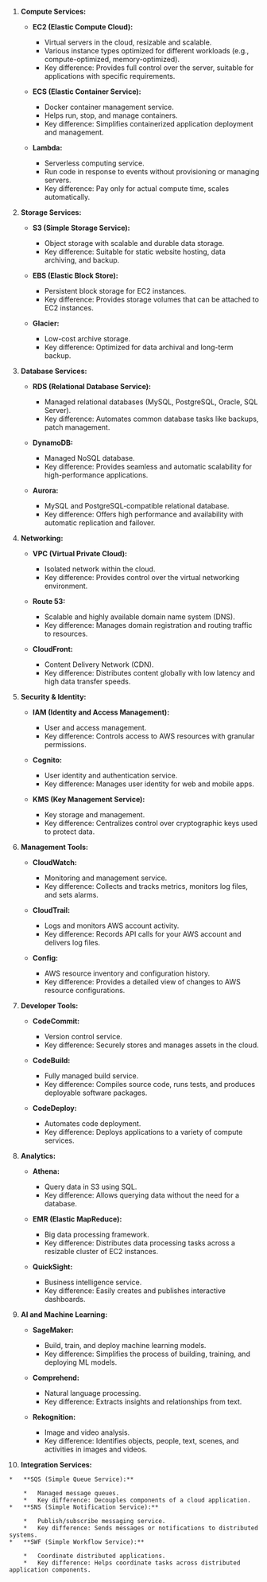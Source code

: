 1.  **Compute Services:**
    
    *   **EC2 (Elastic Compute Cloud):**
        
        *   Virtual servers in the cloud, resizable and scalable.
        *   Various instance types optimized for different workloads (e.g., compute-optimized, memory-optimized).
        *   Key difference: Provides full control over the server, suitable for applications with specific requirements.
    *   **ECS (Elastic Container Service):**
        
        *   Docker container management service.
        *   Helps run, stop, and manage containers.
        *   Key difference: Simplifies containerized application deployment and management.
    *   **Lambda:**
        
        *   Serverless computing service.
        *   Run code in response to events without provisioning or managing servers.
        *   Key difference: Pay only for actual compute time, scales automatically.
2.  **Storage Services:**
    
    *   **S3 (Simple Storage Service):**
        
        *   Object storage with scalable and durable data storage.
        *   Key difference: Suitable for static website hosting, data archiving, and backup.
    *   **EBS (Elastic Block Store):**
        
        *   Persistent block storage for EC2 instances.
        *   Key difference: Provides storage volumes that can be attached to EC2 instances.
    *   **Glacier:**
        
        *   Low-cost archive storage.
        *   Key difference: Optimized for data archival and long-term backup.
3.  **Database Services:**
    
    *   **RDS (Relational Database Service):**
        
        *   Managed relational databases (MySQL, PostgreSQL, Oracle, SQL Server).
        *   Key difference: Automates common database tasks like backups, patch management.
    *   **DynamoDB:**
        
        *   Managed NoSQL database.
        *   Key difference: Provides seamless and automatic scalability for high-performance applications.
    *   **Aurora:**
        
        *   MySQL and PostgreSQL-compatible relational database.
        *   Key difference: Offers high performance and availability with automatic replication and failover.
4.  **Networking:**
    
    *   **VPC (Virtual Private Cloud):**
        
        *   Isolated network within the cloud.
        *   Key difference: Provides control over the virtual networking environment.
    *   **Route 53:**
        
        *   Scalable and highly available domain name system (DNS).
        *   Key difference: Manages domain registration and routing traffic to resources.
    *   **CloudFront:**
        
        *   Content Delivery Network (CDN).
        *   Key difference: Distributes content globally with low latency and high data transfer speeds.
5.  **Security & Identity:**
    
    *   **IAM (Identity and Access Management):**
        
        *   User and access management.
        *   Key difference: Controls access to AWS resources with granular permissions.
    *   **Cognito:**
        
        *   User identity and authentication service.
        *   Key difference: Manages user identity for web and mobile apps.
    *   **KMS (Key Management Service):**
        
        *   Key storage and management.
        *   Key difference: Centralizes control over cryptographic keys used to protect data.
6.  **Management Tools:**
    
    *   **CloudWatch:**
        
        *   Monitoring and management service.
        *   Key difference: Collects and tracks metrics, monitors log files, and sets alarms.
    *   **CloudTrail:**
        
        *   Logs and monitors AWS account activity.
        *   Key difference: Records API calls for your AWS account and delivers log files.
    *   **Config:**
        
        *   AWS resource inventory and configuration history.
        *   Key difference: Provides a detailed view of changes to AWS resource configurations.
7.  **Developer Tools:**
    
    *   **CodeCommit:**
        
        *   Version control service.
        *   Key difference: Securely stores and manages assets in the cloud.
    *   **CodeBuild:**
        
        *   Fully managed build service.
        *   Key difference: Compiles source code, runs tests, and produces deployable software packages.
    *   **CodeDeploy:**
        
        *   Automates code deployment.
        *   Key difference: Deploys applications to a variety of compute services.
8.  **Analytics:**
    
    *   **Athena:**
        
        *   Query data in S3 using SQL.
        *   Key difference: Allows querying data without the need for a database.
    *   **EMR (Elastic MapReduce):**
        
        *   Big data processing framework.
        *   Key difference: Distributes data processing tasks across a resizable cluster of EC2 instances.
    *   **QuickSight:**
        
        *   Business intelligence service.
        *   Key difference: Easily creates and publishes interactive dashboards.
9.  **AI and Machine Learning:**
    
    *   **SageMaker:**
        
        *   Build, train, and deploy machine learning models.
        *   Key difference: Simplifies the process of building, training, and deploying ML models.
    *   **Comprehend:**
        
        *   Natural language processing.
        *   Key difference: Extracts insights and relationships from text.
    *   **Rekognition:**
        
        *   Image and video analysis.
        *   Key difference: Identifies objects, people, text, scenes, and activities in images and videos.
10.  **Integration Services:**
    
    *   **SQS (Simple Queue Service):**
        
        *   Managed message queues.
        *   Key difference: Decouples components of a cloud application.
    *   **SNS (Simple Notification Service):**
        
        *   Publish/subscribe messaging service.
        *   Key difference: Sends messages or notifications to distributed systems.
    *   **SWF (Simple Workflow Service):**
        
        *   Coordinate distributed applications.
        *   Key difference: Helps coordinate tasks across distributed application components.